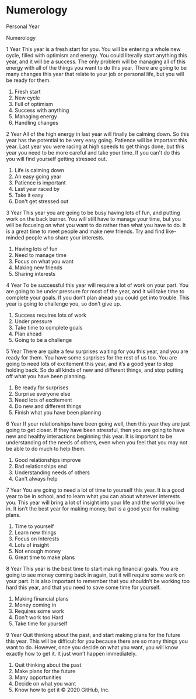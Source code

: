 # Numerology
Personal Year

Numerology

1 Year
This year is a fresh start for you. You will be entering a whole new 
cycle, filled with optimism and energy. You could literally start anything 
this year, and it will be a success. The only problem will be managing all 
of this energy with all of the things you want to do this year. There are 
going to be many changes this year that relate to your job or personal 
life, but you will be ready for them.

1. Fresh start
2. New cycle
3. Full of optimism
4. Success with anything
5. Managing energy
6. Handling changes

2 Year
All of the high energy in last year will finally be calming down. So this 
year has the potential to be very easy going. Patience will be important
this year. Last year you were racing at high speeds to get things done, 
but this year you need to be more careful and take your time. If you can't 
	do this you will find yourself getting stressed out.

1. Life is calming down
2. An easy going year
3. Patience is important
4. Last year raced by
5. Take it easy
6. Don't get stressed out

3 Year
This year you are going to be busy having lots of fun, and putting work on 
the back burner. You will still have to manage your time, but you will be 
focusing on what you want to do rather than what you have to do. It is a 
great time to meet people and make new friends. Try and find like-minded 
people who share your interests.

1. Having lots of fun
2. Need to manage time
3. Focus on what you want
4. Making new friends
5. Sharing interests

4 Year
To be successful this year will require a lot of work on your part. You 
are going to be under pressure for most of the year, and it will take time 
to complete your goals. If you don’t plan ahead you could get into 
trouble. This year is going to challenge you, so don’t give up.

1. Success requires lots of work
2. Under pressure
3. Take time to complete goals
4. Plan ahead
5. Going to be a challenge

5 Year
There are quite a few surprises waiting for you this year, and you are 
ready for them. You have some surprises for the rest of us too. You are 
going to need lots of excitement this year, and it’s a good year to stop 
holding back. So do all kinds of new and different things, and stop 
putting off what you have been planning.

1. Be ready for surprises
3. Surprise everyone else
4. Need lots of excitement
5. Do new and different things
6. Finish what you have been planning

6 Year
If your relationships have been going well, then this year they are just 
going to get  closer. If they have been stressful, then you are going to 
have new and healthy interactions beginning this year. It is important to 
be understanding of the needs of others, even when you feel that you
may not be able to do much to help them.

1. Good relationships improve
2. Bad relationships end
3. Understanding needs of others
4. Can't always help

7 Year
You are going to need a lot of time to yourself this year. It is a good 
year to be in school, and to learn what you can about whatever interests 
you. This year will bring a lot of insight into your life and the world 
you live in. It isn’t the best year for making money, but is a good year
for making plans.

1. Time to yourself
2. Learn new things
3. Focus on Interests
4. Lots of insight
5. Not enough money
6. Great time to make plans

8 Year
This year is the best time to start making financial goals. You are going 
to see money coming back in again, but it will require some work on your 
part. It is also important to remember that you shouldn’t be working too 
hard this year, and that you need to save some time for yourself.

1. Making financial plans
2. Money coming in
3. Requires some work
4. Don't work too Hard
4. Take time for yourself

9 Year
Quit thinking about the past, and start making plans for the future this 
year. This will be difficult for you because there are so many things you 
want to do. However, once you decide on what you want, you will know 
exactly how to get it. It just won’t happen immediately.

1. Quit thinking about the past
2. Make plans for the future
3. Many opportunities
4. Decide on what you want
5. Know how to get it
© 2020 GitHub, Inc.
